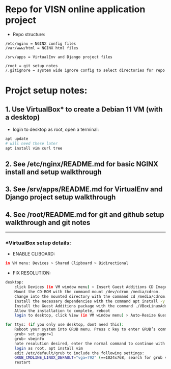 # Repo for VISN online application project

- Repo structure: 
```
/etc/nginx = NGINX config files
/var/www/html = NGINX html files

/srv/apps = VirtualEnv and Django project files

/root = git setup notes
/.gitignore = system wide ignore config to select directories for repo
```


# Projct setup notes: 

## 1. Use VirtualBox* to create a Debian 11 VM (with a desktop) 

- login to desktop as root, open a terminal:
```bash
apt update
# will need these later
apt install vim curl tree
```

## 2. See /etc/nginx/README.md for basic NGINX install and setup walkthrough

## 3. See /srv/apps/README.md for VirtualEnv and Django project setup walkthrough

## 4. See /root/README.md for git and github setup walkthrough and git notes
---


### *VirtualBox setup details:

- ENABLE CLIBOARD:
```bash
in VM menu: Devices > Shared Clipboard > Bidirectional
```

- FIX RESOLUTION:
```bash
desktop:  
	click Devices (in VM window menu) > Insert Guest Additions CD Image.
	Mount the CD-ROM with the command mount /dev/cdrom /media/cdrom.
	Change into the mounted directory with the command cd /media/cdrom.
	Install the necessary dependencies with the command apt install -y dkms build-essential linux-headers-$(uname -r).
	Install the Guest Additions package with the command ./VBoxLinuxAdditions.run --nox11
	Allow the installation to complete, reboot
	login to desktop, click View (in VM window menu) > Auto-Resize Guest Display (twice)
```
```bash
for ttys: (if you only use desktop, dont need this): 
	Reboot your system into GRUB menu. Press c key to enter GRUB’s command line. 
	grub> set pager=1
	grub> vbeinfo
	note resolution desired, enter the normal command to continue with normal server boot
	login as root, apt install vim 
	edit /etc/default/grub to include the following settings:
	GRUB_CMDLINE_LINUX_DEFAULT="vga=792" (==1024x768, search for grub vga values, not all in vbeinfo supported)
    restart
```


